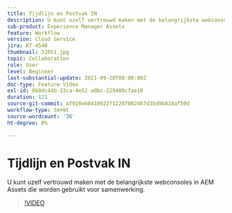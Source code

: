 ```yaml
---
title: Tijdlijn en Postvak IN
description: U kunt uzelf vertrouwd maken met de belangrijkste webconsoles in AEM Assets die worden gebruikt voor samenwerking.
sub-product: Experience Manager Assets
feature: Workflow
version: Cloud Service
jira: KT-4540
thumbnail: 32051.jpg
topic: Collaboration
role: User
level: Beginner
last-substantial-update: 2021-09-28T00:00:00Z
doc-type: Feature Video
exl-id: 868dc44b-23ca-4e52-a0bc-229480cfae10
duration: 121
source-git-commit: af928e60410022f12207082467d3bd9b818af59d
workflow-type: tm+mt
source-wordcount: '36'
ht-degree: 0%

---
```


# Tijdlijn en Postvak IN

U kunt uzelf vertrouwd maken met de belangrijkste webconsoles in AEM Assets die worden gebruikt voor samenwerking.

>[!VIDEO](https://video.tv.adobe.com/v/32051?quality=12&learn=on)
